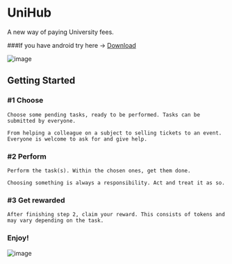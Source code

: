 # UniHub

A new way of paying University fees.

###If you have android try here -> [Download](https://www.mediafire.com/file/pz974pxuxa5xxmt/Unihub.apk/file)

![image](https://user-images.githubusercontent.com/55790466/149672372-7358d242-b798-4273-bb92-22bb499f49a6.png)

## Getting Started


  ### #1 Choose

    Choose some pending tasks, ready to be performed. Tasks can be submitted by everyone.

    From helping a colleague on a subject to selling tickets to an event. Everyone is welcome to ask for and give help.



  ### #2 Perform

    Perform the task(s). Within the chosen ones, get them done.

    Choosing something is always a responsibility. Act and treat it as so.


  ### #3 Get rewarded

    After finishing step 2, claim your reward. This consists of tokens and may vary depending on the task.

  
  
  ### Enjoy!


![image](https://user-images.githubusercontent.com/55790466/149672413-f3990581-2844-428a-844e-146aba7923fe.png)

